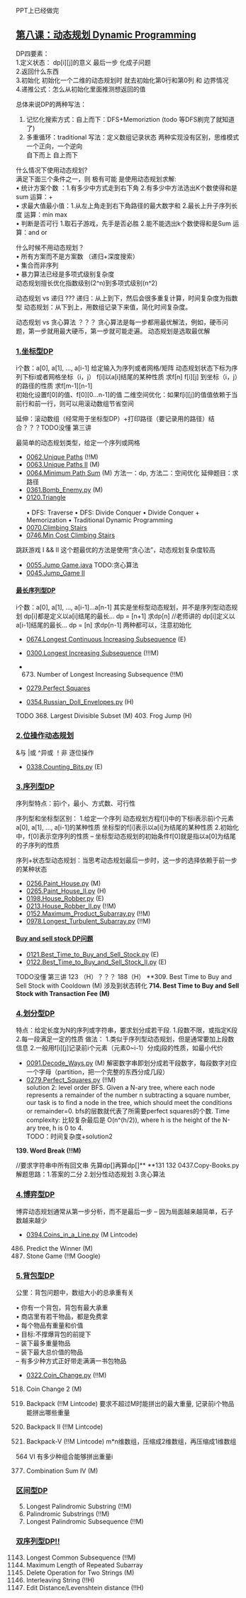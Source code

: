 PPT上已经做完
## [第八课：动态规划 Dynamic Programming]()
DP四要素：<br>
1.定义状态： dp[i][j]的意义  最后一步  化成子问题<br>
2.返回什么东西<br>
3.初始化  初始化一个二维的动态规划时 就去初始化第0行和第0列 和 边界情况 <br>
4.递推公式：怎么从初始化里面推测想返回的值<br>

总体来说DP的两种写法：<br>
1. 记忆化搜索方式：自上而下：DFS+Memoriztion   (todo 等DFS刷完了就知道了)<br>
2. 多重循环：traditional 写法：定义数组记录状态 两种实现没有区别，思维模式一个正向，一个逆向<br>
   自下而上  自上而下<br>

什么情况下使用动态规划?<br>
满足下面三个条件之一，则 极有可能 是使用动态规划求解: <br>
• 统计方案个数 ：1.有多少中方式走到右下角  2.有多少中方法选出K个数使得和是sum   运算：+  <br>
• 求最大值最小值：1.从左上角走到右下角路径的最大数字和  2.最长上升子序列长度  运算：min max  <br>
• 判断是否可行  1.取石子游戏，先手是否必胜  2.能不能选出k个数使得和是Sum  运算：and or <br>

什么时候不用动态规划？<br>
• 所有方案而不是方案数 （递归+深度搜索）<br>
• 集合而非序列<br>
• 暴力算法已经是多项式级别复杂度<br>
    动态规划擅长优化指数级别(2^n)到多项式级别(n^2)<br>

动态规划 vs 递归  ???
递归：从上到下，然后会很多重复计算，时间复杂度为指数型
动态规划：从下到上，用数组记录下来值，简化时间复杂度。

动态规划 vs 贪心算法  ？？？
贪心算法是每一步都用最优解法，例如，硬币问题，第一步就用最大硬币，第一步就可能走遍。
动态规划是选取最优解

### [1.坐标型DP]()
i个数：a[0], a[1], ..., a[i-1]
给定输入为序列或者网格/矩阵
动态规划状态下标为序列下标i或者网格坐标（i，j）
   f[i]以a[i]结尾的某种性质   求f[n]
   f[i][j] 到坐标（i，j）的路径的性质   求f[m-1][n-1]  
初始化设置f[0]的值、f[0][0...n-1]的值
二维空间优化：如果f[i][j]的值值依赖于当前行和前一行，则可以用滚动数组节省空间

延伸：滚动数组（经常用于坐标型DP）+打印路径（要记录用的路径）结合？？？TODO没懂 第三讲

最简单的动态规划类型，给定一个序列或网格
- [0062.Unique Paths](Solutions/0062.Unique_Paths.java)  (!!M) <br>
- [0063.Unique Paths II](Solutions/0063.Unique_Paths_II.java) (M)<br>
- [0064.Minimum Path Sum](Solutions/0064.Minimum_Path_Sum.java) (M)  方法一：dp, 方法二：空间优化  延伸题目：求路径 <br>
- [0361.Bomb_Enemy.py](Solutions/0361.Bomb_Enemy.py) (M)
- [0120.Triangle](Solutions/0120.Triangle.java) <br>  
  • DFS: Traverse • DFS: Divide Conquer • Divide Conquer + Memorization • Traditional Dynamic Programming
- [0070.Climbing Stairs](Solutions/0070.Climbing_Stairs.java) <br>
- [0746.Min Cost Climbing Stairs](Solutions/0746.Min_Cost_Climbing_Stairs.java) <br>

跳跃游戏 I && II  这个题最优的方法是使用“贪心法”，动态规划复杂度较高
- [0055.Jump Game.java](Solutions/0055.Jump_Game.java) TODO:贪心算法 <br>     
- [0045.Jump_Game II](Solutions/0045.Jump_Game_II.java)  <br>

#### [最长序列型DP]()
 i个数：a[0], a[1], ..., a[i-1]...a[n-1]
 其实是坐标型动态规划，并不是序列型动态规划
 dp[i]都是定义以a[i]结尾的最长... dp = [n+1]  求dp[n]   //老师讲的
 dp[i]定义以a[i-1]结尾的最长... dp = [n]  求dp[n-1]
 两种都可以，注意初始化

- [0674.Longest Continuous Increasing Subsequence](Solution/0674.Longest_Continuous_Increasing_Subsequence.java) (E) <br>
- [0300.Longest Increasing Subsequence](Solutions/0300.Longest_Increasing_Subsequence.java) (!!!M) <br>
- 673. Number of Longest Increasing Subsequence (!!M)

- [0279.Perfect Squares](Solutions/0279.Perfect_Squares.java) <br>
- [0354.Russian_Doll_Envelopes.py](Solutions/0354.Russian_Doll_Envelopes.py) (H)<br>

TODO
368. Largest Divisible Subset  (M)
403. Frog Jump (H)  

### [2.位操作动态规划]()
&与 |或  ^异或  ！非 
逐位操作
- [0338.Counting_Bits.py](Solutions/0338.Counting_Bits.py) (E) <br>

### [3.序列型DP]()
序列型特点：前i个，最小、方式数、可行性   

序列型和坐标型区别：
1.给定一个序列
动态规划方程f[i]中的下标i表示前i个元素a[0], a[1], ..., a[i-1]的某种性质
坐标型的f[i]表示以a[i]为结尾的某种性质
2.初始化中，f[0]表示空序列的性质
– 坐标型动态规划的初始条件f[0]就是指以a[0]为结尾的子序列的性质

序列+状态型动态规划：当思考动态规划最后一步时，这一步的选择依赖于前一步的某种状态

- [0256.Paint_House.py](Solutions/0256.Paint_House.py) (M) <br>
- [0265.Paint_House_II.py](Solutions/0265.Paint_House_II.py) (H) <br>
- [0198.House_Robber.py](Solutions/0198.House_Robber.py) (E) <br>
- [0213.House_Robber_II.py](Solutions/0213.House_Robber_II.py) (!!M) <br>
- [0152.Maximum_Product_Subarray.py](Solutions/0152.Maximum_Product_Subarray.py) (!!M) <br>
- [0978.Longest_Turbulent_Subarray.py](Solutions/0978.Longest_Turbulent_Subarray.py) (!!M) <br>

#### [Buy and sell stock DP问题]()
- [0121.Best_Time_to_Buy_and_Sell_Stock.py](Solutions/0121.Best_Time_to_Buy_and_Sell_Stock.py) (E) <br>
- [0122.Best_Time_to_Buy_and_Sell_Stock_II.py](Solutions/0122.Best_Time_to_Buy_and_Sell_Stock_II.py) (E) <br>

TODO没懂 第三讲
123 （H）？？？
188（H）
**309. Best Time to Buy and Sell Stock with Cooldown (M)  涉及到状态转化
**714. Best Time to Buy and Sell Stock with Transaction Fee (M)**

### [4.划分型DP]()
特点：给定长度为N的序列或字符串，要求划分成若干段. 1.段数不限，或指定K段  2.每一段满足一定的性质
做法：
1.类似于序列型动态规划，但是通常要加上段数信息
2.一般用f[i][j]记录前i个元素（元素0~i-1）分成j段的性质，如最小代价

- [0091.Decode_Ways.py](Solutions/0091.Decode_Ways.py) (M) 解密数字串即划分成若干段数字，每段数字对应一个字母（partition，把一个完整的东西分成几段）<br> 
- [0279.Perfect_Squares.py](Solutions/0279.Perfect_Squares.py) (!!M) <br> 
solution 2: level order BFS. Given a N-ary tree, where each node represents a remainder of the number n subtracting a square number, our    task is to find a node in the tree, which should meet the conditions or remainder=0. bfs的层数就代表了所需要perfect squares的个数. Time    complexity: 比较复杂最后是 O(n^(h/2)), where h is the height of the N-ary tree, h is 0 to 4.  
TODO：时间复杂度+solution2

**139. Word Break (!!M)**

//要求字符串中所有回文串
先算dp[]再算dp[]**
**131
132
0437.Copy-Books.py 
解题思路：1.答案的二分  2.划分性动态规划  3.贪心算法

### [4.博弈型DP]()
博弈动态规划通常从第一步分析，而不是最后一步
– 因为局面越来越简单，石子数越来越少

- [0394.Coins_in_a_Line.py](Solutions/0394.Coins_in_a_Line.py) (M Lintcode) <br> 

486. Predict the Winner (M)
877. Stone Game (!!M Google)

### [5.背包型DP]()
公里：背包问题中，数组大小的总承重有关 <br> 

• 你有一个背包，背包有最大承重 <br> 
• 商店里有若干物品，都是免费拿 <br> 
• 每个物品有重量和价值 <br> 
• 目标:不撑爆背包的前提下 <br> 
   – 装下最多重量物品 <br> 
   – 装下最大总价值的物品 <br> 
   – 有多少种方式正好带走满满一书包物品 <br> 

- [0322.Coin_Change.py](Solutions/0322.Coin_Change.py) (!!M) <br> 

0518. Coin Change 2 (M)

0092. Backpack (!!M Lintcode)
要求不超过M时能拼出的最大重量, 记录前i个物品能拼出哪些重量

125. Backpack II (!!M Lintcode)

563. Backpack-V (!!M Lintcode)
m*n维数组，压缩成2维数组，再压缩成1维数组

564 VI
有多少种组合能够拼出重量i

377. Combination Sum IV (M)

### [区间型DP]()
005. Longest Palindromic Substring (!!M)
647. Palindromic Substrings (!!M)
516. Longest Palindromic Subsequence (!!M)

### [双序列型DP!!]()
1143. Longest Common Subsequence (!!M)
0718. Maximum Length of Repeated Subarray 
583. Delete Operation for Two Strings (M)
97. Interleaving String (!!H)
72. Edit Distance/Levenshtein distance (!!H)
